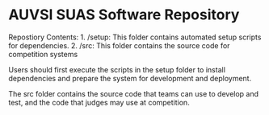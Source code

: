 AUVSI SUAS Software Repository
================================================================================

Repostiory Contents:
    1. /setup: This folder contains automated setup scripts for dependencies.
    2. /src: This folder contains the source code for competition systems

Users should first execute the scripts in the setup folder to install
dependencies and prepare the system for development and deployment. 

The src folder contains the source code that teams can use to develop and test,
and the code that judges may use at competition.
